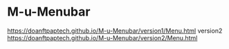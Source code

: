 # M-u-Menubar
https://doanftpaptech.github.io/M-u-Menubar/version1/Menu.html
version2
https://doanftpaptech.github.io/M-u-Menubar/version2/Menu.html
